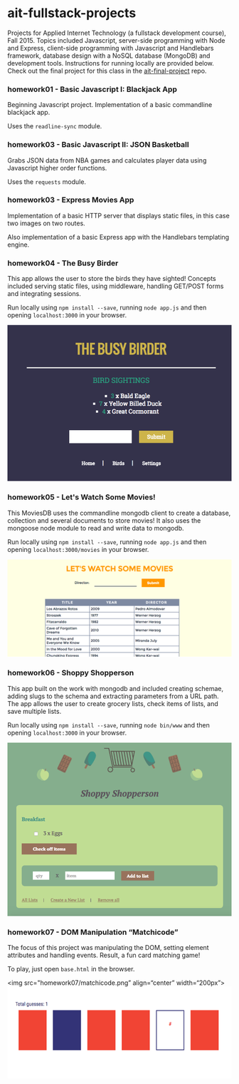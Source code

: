 # ait-fullstack-projects
Projects for Applied Internet Technology (a fullstack development course), Fall 2015. Topics included Javascript, server-side programming with Node and Express, client-side programming with Javascript and Handlebars framework, database design with a NoSQL database (MongoDB) and development tools. Instructions for running locally are provided below. Check out the final project for this class in the [ait-final-project](https://github.com/kcp288/ait-final-project) repo. 

### homework01 - Basic Javascript I: Blackjack App
Beginning Javascript project. Implementation of a basic commandline blackjack app.

Uses the `readline-sync` module.

### homework03 - Basic Javascript II: JSON Basketball 
Grabs JSON data from NBA games and calculates player data using Javascript higher order functions.

Uses the `requests` module.

### homework03 - Express Movies App
Implementation of a basic HTTP server that displays static files, in this case two images on two routes. 

Also implementation of a basic Express app with the Handlebars templating engine.

### homework04 - The Busy Birder
This app allows the user to store the birds they have sighted! Concepts included serving static files, using middleware, handling GET/POST forms and integrating sessions.

Run locally using `npm install --save`, running `node app.js` and then opening `localhost:3000` in your browser.

<img src="homework04/birder.png" align=“center” width=“200px”>

### homework05 - Let's Watch Some Movies!
This MoviesDB uses the commandline mongodb client to create a database, collection and several documents to store movies! It also uses the mongoose node module to read and write data to mongodb.

Run locally using `npm install --save`, running `node app.js` and then opening `localhost:3000/movies` in your browser.

<img src="homework05/movies_prev.png" align=“center” width=“200px”>

### homework06 - Shoppy Shopperson
This app built on the work with mongodb and included creating schemae, adding slugs to the schema and extracting parameters from a URL path. The app allows the user to create grocery lists, check items of lists, and save multiple lists.

Run locally using `npm install --save`, running `node bin/www` and then opening `localhost:3000` in your browser.

<img src="homework06/shoppy.png" align=“center” width=“200px”>

### homework07 - DOM Manipulation “Matchicode”
The focus of this project was manipulating the DOM, setting element attributes and handling events. Result, a fun card matching game! 

To play, just open `base.html` in the browser.

<img src="homework07/matchicode.png” align=“center” width=“200px”>
![](homework07/matchicode.png)